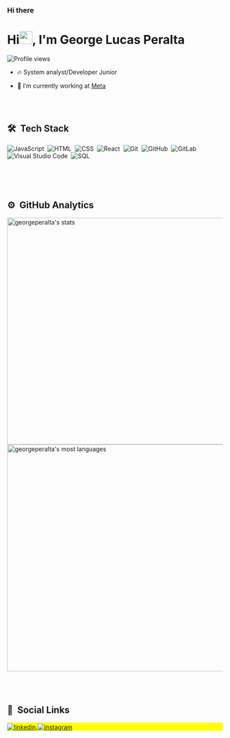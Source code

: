 
 
 ### Hi there<h1 align="left">Hi<img src="https://raw.githubusercontent.com/kaueMarques/kaueMarques/master/hi.gif" height="30px" width="30px">, I'm George Lucas Peralta 
 
 <p align="left"> <img src="https://komarev.com/ghpvc/?username=GeorgePerlta&color=orange" alt="Profile views" /> </p>

- 🔥   System analyst/Developer Junior

- 🔭 I’m currently working at  [ Meta ](https://www.meta.com.br/)

<br>
<br>


## 🛠 &nbsp;Tech Stack

![JavaScript](https://img.shields.io/badge/-JavaScript-05122A?style=flat&logo=javascript)&nbsp;
![HTML](https://img.shields.io/badge/-HTML-05122A?style=flat&logo=HTML5)&nbsp;
![CSS](https://img.shields.io/badge/-CSS-05122A?style=flat&logo=CSS3&logoColor=1572B6)&nbsp;
![React](https://img.shields.io/badge/-React-05122A?style=flat&logo=react)&nbsp;
![Git](https://img.shields.io/badge/-Git-05122A?style=flat&logo=git)&nbsp;
![GitHub](https://img.shields.io/badge/-GitHub-05122A?style=flat&logo=github)&nbsp;
![GitLab](https://img.shields.io/badge/-GitLab-05122A?style=flat&logo=GitLab)&nbsp;
![Visual Studio Code](https://img.shields.io/badge/-Visual%20Studio%20Code-05122A?style=flat&logo=visual-studio-code&logoColor=007ACC)&nbsp;
![SQL](https://img.shields.io/badge/-Microsoft%20SQL%20Server-05122A?style=flat&logo=MicrosoftSQLServer&logoColor=D32E0B)&nbsp;

 <br><br><br>

## ⚙️ &nbsp;GitHub Analytics

<p align="left">
<img width="530em" src="https://github-readme-stats.vercel.app/api?username=GeorgePeralta&count_private=true&theme=codeSTACKr&show_icons=true" alt="georgeperalta's  stats"/>
<img width="530em" src="https://github-readme-stats.vercel.app/api/top-langs/?username=GeorgePeralta&layout=compact&theme=codeSTACKr" alt="georgeperalta's most languages"/>
</p>

<br>
<br>

## 👨 &nbsp;Social Links

<p align="left" style="background:yellow">
<a href="https://linkedin.com/in/georgeperaltadias" {:target="_blank"}>
 <img align="center" src="https://img.shields.io/badge/-georgeperaltadias-05122A?style=flat&logo=linkedin" alt="linkedin"/>
</a>
<a href="https://instagram.com/operaltageorge" target="_blank">
 <img align="center" src="https://img.shields.io/badge/-operaltageorge-05122A?style=flat&logo=instagram" alt="instagram"/>
</a>
</p>


<!--
**GeorgePeralta/GeorgePeralta** is a ✨ _special_ ✨ repository because its `README.md` (this file) appears on your GitHub profile.

Card models https://www.figma.com/file/GziUZQa2055G1yedckqZhT/%5BNLW-Heat---Mission%3A-Origin%5D-DoWhile2021-(Community)?node-id=61486%3A79

Here are some ideas to get you started:

- 🔭 I’m currently working on ...
- 🌱 I’m currently learning ...
- 👯 I’m looking to collaborate on ...
- 🤔 I’m looking for help with ...
- 💬 Ask me about ...
- 📫 How to reach me: ...
- 😄 Pronouns: ...
- ⚡ Fun fact: ...
-->
